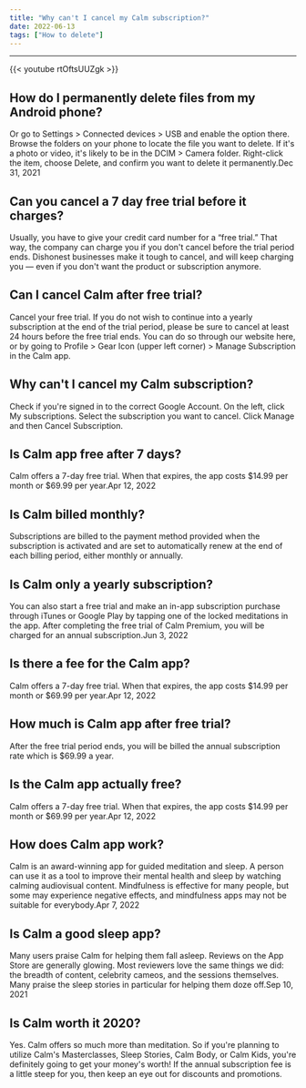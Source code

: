 ```yaml
---
title: "Why can't I cancel my Calm subscription?"
date: 2022-06-13
tags: ["How to delete"]
---
```


---
{{< youtube rtOftsUUZgk >}}
## How do I permanently delete files from my Android phone?
Or go to Settings > Connected devices > USB and enable the option there. Browse the folders on your phone to locate the file you want to delete. If it's a photo or video, it's likely to be in the DCIM > Camera folder. Right-click the item, choose Delete, and confirm you want to delete it permanently.Dec 31, 2021

## Can you cancel a 7 day free trial before it charges?
Usually, you have to give your credit card number for a “free trial.” That way, the company can charge you if you don't cancel before the trial period ends. Dishonest businesses make it tough to cancel, and will keep charging you — even if you don't want the product or subscription anymore.

## Can I cancel Calm after free trial?
Cancel your free trial. If you do not wish to continue into a yearly subscription at the end of the trial period, please be sure to cancel at least 24 hours before the free trial ends. You can do so through our website here, or by going to Profile > Gear Icon (upper left corner) > Manage Subscription in the Calm app.

## Why can't I cancel my Calm subscription?
Check if you're signed in to the correct Google Account. On the left, click My subscriptions. Select the subscription you want to cancel. Click Manage and then Cancel Subscription.

## Is Calm app free after 7 days?
Calm offers a 7-day free trial. When that expires, the app costs $14.99 per month or $69.99 per year.Apr 12, 2022

## Is Calm billed monthly?
Subscriptions are billed to the payment method provided when the subscription is activated and are set to automatically renew at the end of each billing period, either monthly or annually.

## Is Calm only a yearly subscription?
You can also start a free trial and make an in-app subscription purchase through iTunes or Google Play by tapping one of the locked meditations in the app. After completing the free trial of Calm Premium, you will be charged for an annual subscription.Jun 3, 2022

## Is there a fee for the Calm app?
Calm offers a 7-day free trial. When that expires, the app costs $14.99 per month or $69.99 per year.Apr 12, 2022

## How much is Calm app after free trial?
After the free trial period ends, you will be billed the annual subscription rate which is $69.99 a year.

## Is the Calm app actually free?
Calm offers a 7-day free trial. When that expires, the app costs $14.99 per month or $69.99 per year.Apr 12, 2022

## How does Calm app work?
Calm is an award-winning app for guided meditation and sleep. A person can use it as a tool to improve their mental health and sleep by watching calming audiovisual content. Mindfulness is effective for many people, but some may experience negative effects, and mindfulness apps may not be suitable for everybody.Apr 7, 2022

## Is Calm a good sleep app?
Many users praise Calm for helping them fall asleep. Reviews on the App Store are generally glowing. Most reviewers love the same things we did: the breadth of content, celebrity cameos, and the sessions themselves. Many praise the sleep stories in particular for helping them doze off.Sep 10, 2021

## Is Calm worth it 2020?
Yes. Calm offers so much more than meditation. So if you're planning to utilize Calm's Masterclasses, Sleep Stories, Calm Body, or Calm Kids, you're definitely going to get your money's worth! If the annual subscription fee is a little steep for you, then keep an eye out for discounts and promotions.

